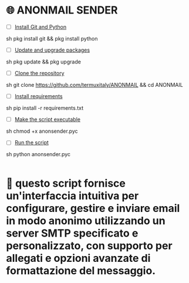 # 🌐 ANONMAIL SENDER

- [ ] [Install Git and Python](#)  
  
sh
  pkg install git && pkg install python
 

- [ ] [Update and upgrade packages](#)  
  
sh
  pkg update && pkg upgrade
 

- [ ] [Clone the repository](https://github.com/termuxitaly/ANONMAIL)  
  
sh
  git clone https://github.com/termuxitaly/ANONMAIL && cd ANONMAIL
 

- [ ] [Install requirements](#)  
  
sh
  pip install -r requirements.txt
 

- [ ] [Make the script executable](#)  
  
sh
  chmod +x anonsender.pyc
 

- [ ] [Run the script](#)  
  
sh
  python anonsender.pyc
  ```
```

# 🥷 questo script fornisce un'interfaccia intuitiva per configurare, gestire e inviare email in modo anonimo utilizzando un server SMTP specificato e personalizzato, con supporto per allegati e opzioni avanzate di formattazione del messaggio.